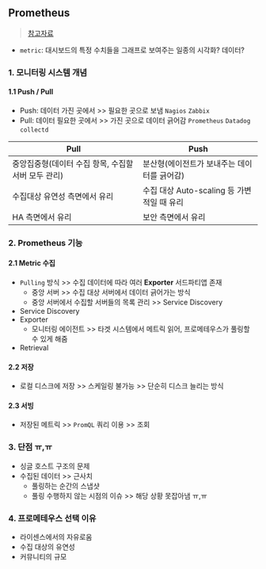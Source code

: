 ## Prometheus
> [참고자료](https://velog.io/@zihs0822/series/Prometheus%EB%A5%BC-%ED%99%9C%EC%9A%A9%ED%95%9C-%EB%AA%A8%EB%8B%88%ED%84%B0%EB%A7%81-%EC%95%84%ED%82%A4%ED%85%8D%EC%B3%90-%EA%B5%AC%EC%84%B1)
- `metric`: 대시보드의 특정 수치들을 그래프로 보여주는 일종의 시각화? 데이터?

### 1. 모니터링 시스템 개념
#### 1.1 Push / Pull
- Push: 데이터 가진 곳에서 >> 필요한 곳으로 보냄 `Nagios` `Zabbix`
- Pull: 데이터 필요한 곳에서 >> 가진 곳으로 데이터 긁어감 `Prometheus` `Datadog` `collectd`


|Pull|Push|
|----|----|
|중앙집중형(데이터 수집 항목, 수집할 서버 모두 관리)|분산형(에이전트가 보내주는 데이터를 긁어감)|
|수집대상 유연성 측면에서 유리|수집 대상 Auto-scaling 등 가변적일 때 유리|
|HA 측면에서 유리|보안 측면에서 유리|

### 2. Prometheus 기능
#### 2.1 Metric 수집
- `Pulling` 방식 >> 수집 데이터에 따라 여러 __Exporter__ 서드파티앱 존재
  - 중앙 서버 >> 수집 대상 서버에서 데이터 긁어가는 방식
  - 중앙 서버에서 수집할 서버들의 목록 관리 >> Service Discovery
- Service Discovery
- Exporter
  - 모니터링 에이전트 >> 타겟 시스템에서 메트릭 읽어, 프로메테우스가 풀링할 수 있게 해줌
- Retrieval

#### 2.2 저장
- 로컬 디스크에 저장 >> 스케일링 불가능 >> 단순히 디스크 늘리는 방식

#### 2.3 서빙
- 저장된 메트릭 >> `PromQL` 쿼리 이용 >> 조회

### 3. 단점 ㅠ,ㅠ
- 싱글 호스트 구조의 문제
- 수집된 데이터 >> 근사치
  - 풀링하는 순간의 스냅샷
  - 풀링 수행하지 않는 시점의 이슈 >> 해당 상황 못잡아냄 ㅠ,ㅠ

### 4. 프로메테우스 선택 이유
- 라이센스에서의 자유로움
- 수집 대상의 유연성
- 커뮤니티의 규모
